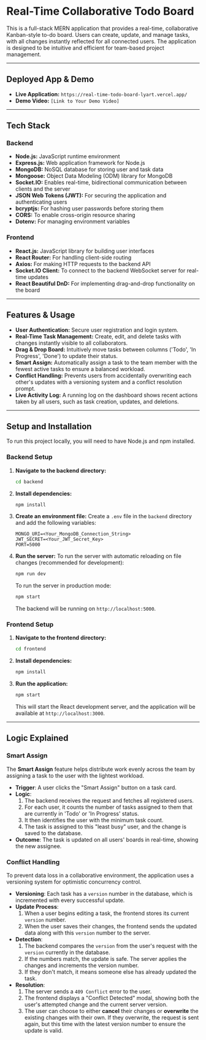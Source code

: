 # Real-Time Collaborative Todo Board

This is a full-stack MERN application that provides a real-time, collaborative Kanban-style to-do board. Users can create, update, and manage tasks, 
with all changes instantly reflected for all connected users. The application is designed to be intuitive and efficient for team-based project management.

---

## Deployed App & Demo

* **Live Application:** `https://real-time-todo-board-lyart.vercel.app/`
* **Demo Video:** `[Link to Your Demo Video]`

---

## Tech Stack

### Backend
* **Node.js:** JavaScript runtime environment
* **Express.js:** Web application framework for Node.js
* **MongoDB:** NoSQL database for storing user and task data
* **Mongoose:** Object Data Modeling (ODM) library for MongoDB
* **Socket.IO:** Enables real-time, bidirectional communication between clients and the server
* **JSON Web Tokens (JWT):** For securing the application and authenticating users
* **bcryptjs:** For hashing user passwords before storing them
* **CORS:** To enable cross-origin resource sharing
* **Dotenv:** For managing environment variables

### Frontend
* **React.js:** JavaScript library for building user interfaces
* **React Router:** For handling client-side routing
* **Axios:** For making HTTP requests to the backend API
* **Socket.IO Client:** To connect to the backend WebSocket server for real-time updates
* **React Beautiful DnD:** For implementing drag-and-drop functionality on the board

---

## Features & Usage

* **User Authentication:** Secure user registration and login system.
* **Real-Time Task Management:** Create, edit, and delete tasks with changes instantly visible to all collaborators.
* **Drag & Drop Board:** Intuitively move tasks between columns ('Todo', 'In Progress', 'Done') to update their status.
* **Smart Assign:** Automatically assign a task to the team member with the fewest active tasks to ensure a balanced workload.
* **Conflict Handling:** Prevents users from accidentally overwriting each other's updates with a versioning system and a conflict resolution prompt.
* **Live Activity Log:** A running log on the dashboard shows recent actions taken by all users, such as task creation, updates, and deletions.

---

## Setup and Installation

To run this project locally, you will need to have Node.js and npm installed.

### Backend Setup

1.  **Navigate to the backend directory:**
    ```bash
    cd backend
    ```

2.  **Install dependencies:**
    ```bash
    npm install
    ```

3.  **Create an environment file:**
    Create a `.env` file in the `backend` directory and add the following variables:
    ```
    MONGO_URI=<Your_MongoDB_Connection_String>
    JWT_SECRET=<Your_JWT_Secret_Key>
    PORT=5000
    ```

4.  **Run the server:**
    To run the server with automatic reloading on file changes (recommended for development):
    ```bash
    npm run dev
    ```
    To run the server in production mode:
    ```bash
    npm start
    ```
    The backend will be running on `http://localhost:5000`.

### Frontend Setup

1.  **Navigate to the frontend directory:**
    ```bash
    cd frontend
    ```

2.  **Install dependencies:**
    ```bash
    npm install
    ```

3.  **Run the application:**
    ```bash
    npm start
    ```
    This will start the React development server, and the application will be available at `http://localhost:3000`.

---

## Logic Explained

### Smart Assign

The **Smart Assign** feature helps distribute work evenly across the team by assigning a task to the user with the lightest workload.

* **Trigger**: A user clicks the "Smart Assign" button on a task card.
* **Logic**:
    1.  The backend receives the request and fetches all registered users.
    2.  For each user, it counts the number of tasks assigned to them that are currently in 'Todo' or 'In Progress' status.
    3.  It then identifies the user with the minimum task count.
    4.  The task is assigned to this "least busy" user, and the change is saved to the database.
* **Outcome**: The task is updated on all users' boards in real-time, showing the new assignee.

### Conflict Handling

To prevent data loss in a collaborative environment, the application uses a versioning system for optimistic concurrency control.

* **Versioning**: Each task has a `version` number in the database, which is incremented with every successful update.
* **Update Process**:
    1.  When a user begins editing a task, the frontend stores its current `version` number.
    2.  When the user saves their changes, the frontend sends the updated data along with this `version` number to the server.
* **Detection**:
    1.  The backend compares the `version` from the user's request with the `version` currently in the database.
    2.  If the numbers match, the update is safe. The server applies the changes and increments the version number.
    3.  If they don't match, it means someone else has already updated the task.
* **Resolution**:
    1.  The server sends a `409 Conflict` error to the user.
    2.  The frontend displays a "Conflict Detected" modal, showing both the user's attempted change and the current server version.
    3.  The user can choose to either **cancel** their changes or **overwrite** the existing changes with their own. If they overwrite, the request is sent again, but this time with the latest version number to ensure the update is valid.
